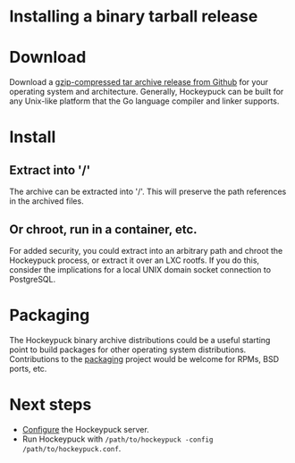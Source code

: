 # Installing a binary tarball release

# Download
Download a [gzip-compressed tar archive release from
Github](https://github.com/hockeypuck/hockeypuck/releases) for your operating
system and architecture. Generally, Hockeypuck can be built for any Unix-like
platform that the Go language compiler and linker supports.

# Install

## Extract into '/'
The archive can be extracted into '/'. This will preserve the path references
in the archived files.

## Or chroot, run in a container, etc.
For added security, you could extract into an arbitrary path and chroot the
Hockeypuck process, or extract it over an LXC rootfs. If you do this, consider
the implications for a local UNIX domain socket connection to PostgreSQL.

# Packaging
The Hockeypuck binary archive distributions could be a useful starting point to
build packages for other operating system distributions. Contributions to the [packaging](https://github.com/hockeypuck/packaging) project would be welcome for RPMs, BSD ports, etc.

# Next steps

* [Configure](configuration.md) the Hockeypuck server.
* Run Hockeypuck with `/path/to/hockeypuck -config /path/to/hockeypuck.conf`.


